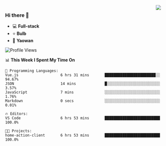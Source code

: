 <img  align="right" src="https://github-readme-stats.vercel.app/api?username=LolipopJ&show_icons=true&count_private=true&hide_title=true&include_all_commits=true&theme=vue">

### Hi there 👋

- :computer: **Full-stack**
- :star: **Bulb**
- :pill: **Yaowan**

<!--START_SECTION:waka-->
![Profile Views](http://img.shields.io/badge/Profile%20Views-7-blue)

📊 **This Week I Spent My Time On** 

```text
💬 Programming Languages: 
Vue.js                   6 hrs 31 mins       ███████████████████████░░   94.67% 
JSON                     14 mins             █░░░░░░░░░░░░░░░░░░░░░░░░   3.57% 
JavaScript               7 mins              ░░░░░░░░░░░░░░░░░░░░░░░░░   1.76% 
Markdown                 0 secs              ░░░░░░░░░░░░░░░░░░░░░░░░░   0.01%

🔥 Editors: 
VS Code                  6 hrs 53 mins       █████████████████████████   100.0%

🐱‍💻 Projects: 
home-action-client       6 hrs 53 mins       █████████████████████████   100.0%

```


<!--END_SECTION:waka-->
